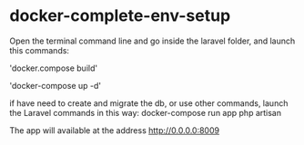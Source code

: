 # docker-complete-env-setup

Open the terminal command line and go inside the laravel folder, and launch this commands:

'docker.compose build'

'docker-compose up -d'

if have need to create and migrate the db, or use other commands, launch the Laravel commands in this way:
docker-compose run app php artisan

The app will available at the address http://0.0.0.0:8009

